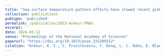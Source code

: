 ```yaml
---
title: "Sea-surface temperature pattern effects have slowed recent global warming and biased emergent constraints on climate sensitivity"
collection: publications
pubtype: 'published'
permalink: /publication/2023-Armour-PNAS
excerpt: ''
date: 2024-03-12
venue: "Proceedings of the National Academy of Sciences"
paperurl: "https://doi.org/10.1073/pnas.231209312"
citation: "Armour, K. C., C. Proistocescu, Y. Dong, L. C. Hahn, E. Blanchard-Wrigglesworth, A. G. Pauling, R. C. Jnglin Wills, T. Andrews, M. F. Stuecker, S. Po-Chedley, I. Mitevski, P. M. Forster, J. M. Gregory (2024). &quot;Sea-surface temperature pattern effects have slowed recent global warming and biased emergent constraints on climate sensitivity&quot; <i>Proceedings of the National Academy of Sciences</i>. 121(12): e2312093121"
---
```

